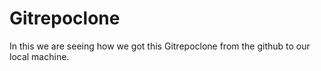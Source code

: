 # Gitrepoclone
In this we are seeing how we got this Gitrepoclone from the github to our local machine.

